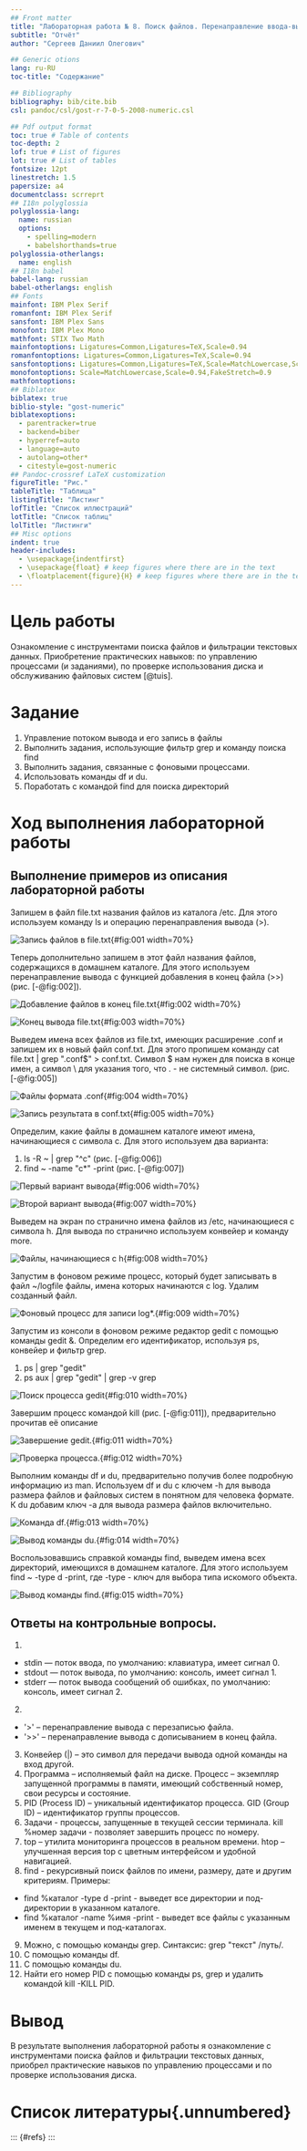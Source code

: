 ```yaml
---
## Front matter
title: "Лабораторная работа № 8. Поиск файлов. Перенаправление ввода-вывода. Просмотр запущенных процессов"
subtitle: "Отчёт"
author: "Сергеев Даниил Олегович"

## Generic otions
lang: ru-RU
toc-title: "Содержание"

## Bibliography
bibliography: bib/cite.bib
csl: pandoc/csl/gost-r-7-0-5-2008-numeric.csl

## Pdf output format
toc: true # Table of contents
toc-depth: 2
lof: true # List of figures
lot: true # List of tables
fontsize: 12pt
linestretch: 1.5
papersize: a4
documentclass: scrreprt
## I18n polyglossia
polyglossia-lang:
  name: russian
  options:
	- spelling=modern
	- babelshorthands=true
polyglossia-otherlangs:
  name: english
## I18n babel
babel-lang: russian
babel-otherlangs: english
## Fonts
mainfont: IBM Plex Serif
romanfont: IBM Plex Serif
sansfont: IBM Plex Sans
monofont: IBM Plex Mono
mathfont: STIX Two Math
mainfontoptions: Ligatures=Common,Ligatures=TeX,Scale=0.94
romanfontoptions: Ligatures=Common,Ligatures=TeX,Scale=0.94
sansfontoptions: Ligatures=Common,Ligatures=TeX,Scale=MatchLowercase,Scale=0.94
monofontoptions: Scale=MatchLowercase,Scale=0.94,FakeStretch=0.9
mathfontoptions:
## Biblatex
biblatex: true
biblio-style: "gost-numeric"
biblatexoptions:
  - parentracker=true
  - backend=biber
  - hyperref=auto
  - language=auto
  - autolang=other*
  - citestyle=gost-numeric
## Pandoc-crossref LaTeX customization
figureTitle: "Рис."
tableTitle: "Таблица"
listingTitle: "Листинг"
lofTitle: "Список иллюстраций"
lotTitle: "Список таблиц"
lolTitle: "Листинги"
## Misc options
indent: true
header-includes:
  - \usepackage{indentfirst}
  - \usepackage{float} # keep figures where there are in the text
  - \floatplacement{figure}{H} # keep figures where there are in the text
---
```


# Цель работы

Ознакомление с инструментами поиска файлов и фильтрации текстовых данных. Приобретение практических навыков: по управлению процессами (и заданиями), по проверке использования диска и обслуживанию файловых систем [@tuis].

# Задание

1. Управление потоком вывода и его запись в файлы
2. Выполнить задания, использующие фильтр grep и команду поиска find
3. Выполнить задания, связанные с фоновыми процессами.
4. Использовать команды df и du.
5. Поработать с командой find для поиска директорий

# Ход выполнения лабораторной работы

## Выполнение примеров из описания лабораторной работы

Запишем в файл file.txt названия файлов из каталога /etc. Для этого используем команду ls и операцию перенаправления вывода (>).

![Запись файлов в file.txt](image/1.PNG){#fig:001 width=70%}

Теперь дополнительно запишем в этот файл названия файлов, содержащихся в домашнем каталоге. Для этого используем перенаправление вывода с функцией добавления в конец файла (>>) (рис. [-@fig:002]).

![Добавление файлов в конец file.txt](image/2.PNG){#fig:002 width=70%}


![Конец вывода file.txt](image/3.PNG){#fig:003 width=70%}

Выведем имена всех файлов из file.txt, имеющих расширение .conf и запишем их в новый файл conf.txt. Для этого пропишем команду cat file.txt | grep "\.conf$" > conf.txt. Символ $ нам нужен для поиска в конце имен, а символ \ для указания того, что . - не системный символ. (рис. [-@fig:005])

![Файлы формата .conf](image/4.PNG){#fig:004 width=70%}

![Запись результата в conf.txt](image/5.PNG){#fig:005 width=70%}

Определим, какие файлы в домашнем каталоге имеют имена, начинающиеся с символа c. Для этого используем два варианта:

1. ls -R ~ | grep "^c" (рис. [-@fig:006])
2. find ~ -name "c*" -print (рис. [-@fig:007])

![Первый вариант вывода](image/6.PNG){#fig:006 width=70%}

![Второй вариант вывода](image/7.PNG){#fig:007 width=70%}

Выведем на экран по странично имена файлов из /etc, начинающиеся с символа h. Для вывода по странично используем конвейер и команду more.

![Файлы, начинающиеся с h](image/8.PNG){#fig:008 width=70%}

Запустим в фоновом режиме процесс, который будет записывать в файл ~/logfile файлы, имена которых начинаются с log. Удалим созданный файл.

![Фоновый процесс для записи log*.](image/9.PNG){#fig:009 width=70%}

Запустим из консоли в фоновом режиме редактор gedit с помощью команды gedit &. Определим его идентификатор, используя ps, конвейер и фильтр grep.

1. ps | grep "gedit"
2. ps aux | grep "gedit" | grep -v grep

![Поиск процесса gedit](image/10.PNG){#fig:010 width=70%}

Завершим процесс командой kill (рис. [-@fig:011]), предварительно прочитав её описание

![Завершение gedit.](image/11.PNG){#fig:011 width=70%}

![Проверка процесса.](image/12.PNG){#fig:012 width=70%}

Выполним команды df и du, предварительно получив более подробную информацию из man. Используем df и du с ключем -h для вывода размера файлов и файловых систем в понятном для человека формате. К du добавим ключ -a для вывода размера файлов включительно.

![Команда df.](image/13.PNG){#fig:013 width=70%}

![Вывод команды du.](image/14.PNG){#fig:014 width=70%}

Воспользовавшись справкой команды find, выведем имена всех директорий, имеющихся в домашнем каталоге. Для этого используем find ~ -type d -print, где -type - ключ для выбора типа искомого объекта.

![Вывод команды find.](image/15.PNG){#fig:015 width=70%}

## Ответы на контрольные вопросы.

1. 
- stdin — поток ввода, по умолчанию: клавиатура, имеет сигнал 0.
- stdout — поток вывода, по умолчанию: консоль, имеет сигнал 1.
- stderr — поток вывода сообщений об ошибках, по умолчанию: консоль, имеет сигнал 2.
2.
- '>' – перенаправление вывода с перезаписью файла.
- '>>' – перенаправление вывода с дописыванием в конец файла.
3. Конвейер (|) – это символ для передачи вывода одной команды на вход другой.
4. Программа – исполняемый файл на диске. Процесс – экземпляр запущенной программы в памяти, имеющий собственный номер, свои ресурсы и состояние.
5. PID (Process ID) – уникальный идентификатор процесса. GID (Group ID) – идентификатор группы процессов.
6. Задачи - процессы, запущенные в текущей сессии терминала. kill %номер задачи - позволяет завершить процесс по номеру.
7. top – утилита мониторинга процессов в реальном времени. htop – улучшенная версия top с цветным интерфейсом и удобной навигацией.
8. find - рекурсивный поиск файлов по имени, размеру, дате и другим критериям. Примеры:
- find %каталог -type d -print - выведет все директории и под-директории в указанном каталоге.
- find %каталог -name %имя -print - выведет все файлы с указанным именем в текущем и под-каталогах.
9. Можно, с помощью команды grep. Синтаксис: grep "текст" /путь/.
10. С помощью команды df.
11. С помощью команды du.
12. Найти его номер PID с помощью команды ps, grep и удалить командой kill -KILL PID. 

# Вывод

В результате выполнения лабораторной работы я ознакомление с инструментами поиска файлов и фильтрации текстовых данных, приобрел практические навыков по управлению процессами и по проверке использования диска.

# Список литературы{.unnumbered}

::: {#refs}
:::
